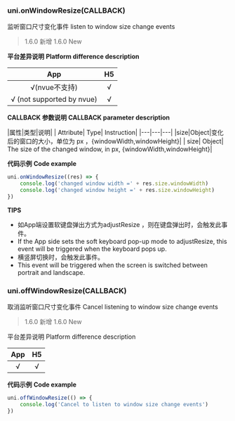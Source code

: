 ### uni.onWindowResize(CALLBACK)
监听窗口尺寸变化事件
listen to window size change events

> 1.6.0 新增
> 1.6.0 New

**平台差异说明**
**Platform difference description**

|App|H5|
|:-:|:-:|
|√(nvue不支持)|√|
| √ (not supported by nvue)| √|

**CALLBACK 参数说明**
**CALLBACK parameter description**

|属性|类型|说明|
| Attribute| Type| Instruction|
|---|---|---|
|size|Object|变化后的窗口的大小，单位为 px ，{windowWidth,windowHeight}|
| size| Object| The size of the changed window, in px, {windowWidth,windowHeight}|

**代码示例**
**Code example**

```javascript
uni.onWindowResize((res) => {
    console.log('changed window width =' + res.size.windowWidth)
    console.log('changed window height =' + res.size.windowHeight)
})
```

**TIPS**
- 如App端设置软键盘弹出方式为adjustResize ，则在键盘弹出时，会触发此事件。
- If the App side sets the soft keyboard pop-up mode to adjustResize, this event will be triggered when the keyboard pops up.
- 横竖屏切换时，会触发此事件。
- This event will be triggered when the screen is switched between portrait and landscape.

### uni.offWindowResize(CALLBACK)
取消监听窗口尺寸变化事件
Cancel listening to window size change events

> 1.6.0 新增
> 1.6.0 New

平台差异说明
Platform difference description

|App|H5|
|:-:|:-:|
|√|√|

**代码示例**
**Code example**

```javascript
uni.offWindowResize(() => {
    console.log('Cancel to listen to window size change events')
})
```
